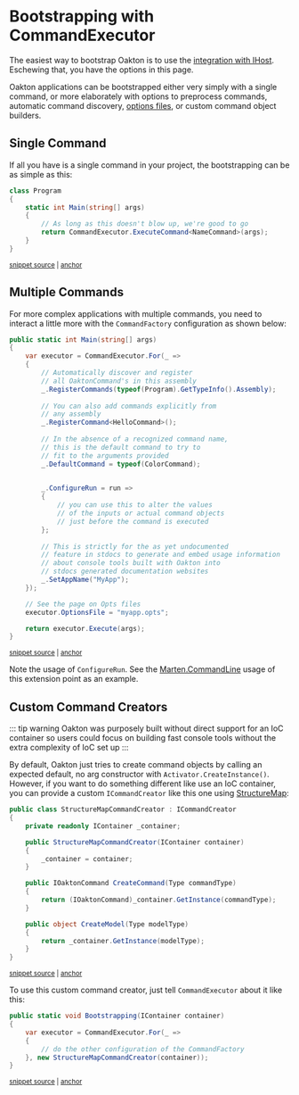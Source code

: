 # Bootstrapping with CommandExecutor

The easiest way to bootstrap Oakton is to use the [integration with IHost](/guide/host/). Eschewing that, you have the options in this page.

Oakton applications can be bootstrapped either very simply with a single command, or more elaborately with 
options to preprocess commands, automatic command discovery, [options files](/guide/opts), or custom
command object builders.

## Single Command

If all you have is a single command in your project, the bootstrapping can be as simple as this:

<!-- snippet: sample_Quickstart.Program1 -->
<a id='snippet-sample_quickstart.program1'></a>
```cs
class Program
{
    static int Main(string[] args)
    {
        // As long as this doesn't blow up, we're good to go
        return CommandExecutor.ExecuteCommand<NameCommand>(args);
    }
}
```
<sup><a href='https://github.com/JasperFx/oakton/blob/master/src/quickstart/Program.cs#L8-L17' title='Snippet source file'>snippet source</a> | <a href='#snippet-sample_quickstart.program1' title='Start of snippet'>anchor</a></sup>
<!-- endSnippet -->

## Multiple Commands

For more complex applications with multiple commands, you need to interact a little more with the `CommandFactory`
configuration as shown below:

<!-- snippet: sample_bootstrapping_command_executor -->
<a id='snippet-sample_bootstrapping_command_executor'></a>
```cs
public static int Main(string[] args)
{
    var executor = CommandExecutor.For(_ =>
    {
        // Automatically discover and register
        // all OaktonCommand's in this assembly
        _.RegisterCommands(typeof(Program).GetTypeInfo().Assembly);
        
        // You can also add commands explicitly from
        // any assembly
        _.RegisterCommand<HelloCommand>();
        
        // In the absence of a recognized command name,
        // this is the default command to try to 
        // fit to the arguments provided
        _.DefaultCommand = typeof(ColorCommand);

        
        _.ConfigureRun = run =>
        {
            // you can use this to alter the values
            // of the inputs or actual command objects
            // just before the command is executed
        };
        
        // This is strictly for the as yet undocumented
        // feature in stdocs to generate and embed usage information
        // about console tools built with Oakton into
        // stdocs generated documentation websites
        _.SetAppName("MyApp");
    });

    // See the page on Opts files
    executor.OptionsFile = "myapp.opts";

    return executor.Execute(args);
}
```
<sup><a href='https://github.com/JasperFx/oakton/blob/master/src/OaktonSample/Program.cs#L10-L48' title='Snippet source file'>snippet source</a> | <a href='#snippet-sample_bootstrapping_command_executor' title='Start of snippet'>anchor</a></sup>
<!-- endSnippet -->

Note the usage of `ConfigureRun`. See the [Marten.CommandLine](https://github.com/JasperFx/marten/blob/master/src/Marten.CommandLine/MartenCommands.cs#L16-L21) usage of this extension point as an example.

## Custom Command Creators

::: tip warning
Oakton was purposely built without direct support for an IoC container so users could
focus on building fast console tools without the extra complexity of IoC set up
:::

By default, Oakton just tries to create command objects by calling an expected default, no arg constructor
with `Activator.CreateInstance()`. However, if you want to do something different like use an IoC container, you
can provide a custom `ICommandCreator` like this one using [StructureMap](http://structuremap.github.io):

<!-- snippet: sample_StructureMapCommandCreator -->
<a id='snippet-sample_structuremapcommandcreator'></a>
```cs
public class StructureMapCommandCreator : ICommandCreator
{
    private readonly IContainer _container;

    public StructureMapCommandCreator(IContainer container)
    {
        _container = container;
    }

    public IOaktonCommand CreateCommand(Type commandType)
    {
        return (IOaktonCommand)_container.GetInstance(commandType);
    }

    public object CreateModel(Type modelType)
    {
        return _container.GetInstance(modelType);
    }
}
```
<sup><a href='https://github.com/JasperFx/oakton/blob/master/src/OaktonSample/Program.cs#L63-L83' title='Snippet source file'>snippet source</a> | <a href='#snippet-sample_structuremapcommandcreator' title='Start of snippet'>anchor</a></sup>
<!-- endSnippet -->

To use this custom command creator, just tell `CommandExecutor` about it like this:

<!-- snippet: sample_bootstrapping_with_custom_command_factory -->
<a id='snippet-sample_bootstrapping_with_custom_command_factory'></a>
```cs
public static void Bootstrapping(IContainer container)
{
    var executor = CommandExecutor.For(_ =>
    {
        // do the other configuration of the CommandFactory
    }, new StructureMapCommandCreator(container));
}
```
<sup><a href='https://github.com/JasperFx/oakton/blob/master/src/OaktonSample/Program.cs#L51-L59' title='Snippet source file'>snippet source</a> | <a href='#snippet-sample_bootstrapping_with_custom_command_factory' title='Start of snippet'>anchor</a></sup>
<!-- endSnippet -->


